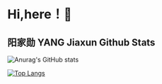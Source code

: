 # Hi,here！👋
## 阳家勋 YANG Jiaxun Github Stats
![Anurag's GitHub stats](https://github-readme-stats.vercel.app/api?username=ModestYjx&show_icons=true)

[![Top Langs](https://github-readme-stats.vercel.app/api/top-langs/?username=ModestYjx&layout=compact)](https://github.com/anuraghazra/github-readme-stats)
